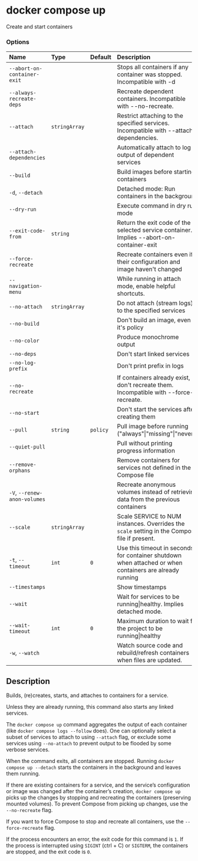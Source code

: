 # docker compose up

<!---MARKER_GEN_START-->
Create and start containers

### Options

| Name                         | Type          | Default  | Description                                                                                             |
|:-----------------------------|:--------------|:---------|:--------------------------------------------------------------------------------------------------------|
| `--abort-on-container-exit`  |               |          | Stops all containers if any container was stopped. Incompatible with -d                                 |
| `--always-recreate-deps`     |               |          | Recreate dependent containers. Incompatible with --no-recreate.                                         |
| `--attach`                   | `stringArray` |          | Restrict attaching to the specified services. Incompatible with --attach-dependencies.                  |
| `--attach-dependencies`      |               |          | Automatically attach to log output of dependent services                                                |
| `--build`                    |               |          | Build images before starting containers                                                                 |
| `-d`, `--detach`             |               |          | Detached mode: Run containers in the background                                                         |
| `--dry-run`                  |               |          | Execute command in dry run mode                                                                         |
| `--exit-code-from`           | `string`      |          | Return the exit code of the selected service container. Implies --abort-on-container-exit               |
| `--force-recreate`           |               |          | Recreate containers even if their configuration and image haven't changed                               |
| `--navigation-menu`          |               |          | While running in attach mode, enable helpful shortcuts.                                                 |
| `--no-attach`                | `stringArray` |          | Do not attach (stream logs) to the specified services                                                   |
| `--no-build`                 |               |          | Don't build an image, even if it's policy                                                               |
| `--no-color`                 |               |          | Produce monochrome output                                                                               |
| `--no-deps`                  |               |          | Don't start linked services                                                                             |
| `--no-log-prefix`            |               |          | Don't print prefix in logs                                                                              |
| `--no-recreate`              |               |          | If containers already exist, don't recreate them. Incompatible with --force-recreate.                   |
| `--no-start`                 |               |          | Don't start the services after creating them                                                            |
| `--pull`                     | `string`      | `policy` | Pull image before running ("always"\|"missing"\|"never")                                                |
| `--quiet-pull`               |               |          | Pull without printing progress information                                                              |
| `--remove-orphans`           |               |          | Remove containers for services not defined in the Compose file                                          |
| `-V`, `--renew-anon-volumes` |               |          | Recreate anonymous volumes instead of retrieving data from the previous containers                      |
| `--scale`                    | `stringArray` |          | Scale SERVICE to NUM instances. Overrides the `scale` setting in the Compose file if present.           |
| `-t`, `--timeout`            | `int`         | `0`      | Use this timeout in seconds for container shutdown when attached or when containers are already running |
| `--timestamps`               |               |          | Show timestamps                                                                                         |
| `--wait`                     |               |          | Wait for services to be running\|healthy. Implies detached mode.                                        |
| `--wait-timeout`             | `int`         | `0`      | Maximum duration to wait for the project to be running\|healthy                                         |
| `-w`, `--watch`              |               |          | Watch source code and rebuild/refresh containers when files are updated.                                |


<!---MARKER_GEN_END-->

## Description

Builds, (re)creates, starts, and attaches to containers for a service.

Unless they are already running, this command also starts any linked services.

The `docker compose up` command aggregates the output of each container (like `docker compose logs --follow` does).
One can optionally select a subset of services to attach to using `--attach` flag, or exclude some services using 
`--no-attach` to prevent output to be flooded by some verbose services. 

When the command exits, all containers are stopped. Running `docker compose up --detach` starts the containers in the
background and leaves them running.

If there are existing containers for a service, and the service’s configuration or image was changed after the
container’s creation, `docker compose up` picks up the changes by stopping and recreating the containers
(preserving mounted volumes). To prevent Compose from picking up changes, use the `--no-recreate` flag.

If you want to force Compose to stop and recreate all containers, use the `--force-recreate` flag.

If the process encounters an error, the exit code for this command is `1`.
If the process is interrupted using `SIGINT` (ctrl + C) or `SIGTERM`, the containers are stopped, and the exit code is `0`.
